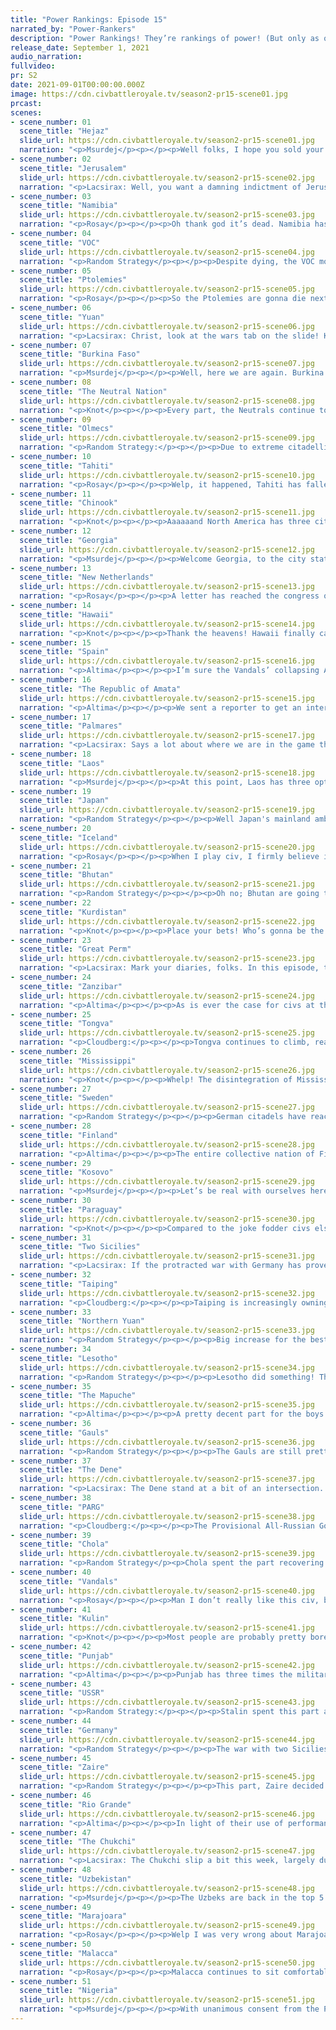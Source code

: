 ```yaml
---
title: "Power Rankings: Episode 15"
narrated_by: "Power-Rankers"
description: "Power Rankings! They’re rankings of power! (But only as of the instant of the end of the previous episode, as these are not meant to be future predictions!) Power Rankings!"
release_date: September 1, 2021
audio_narration:
fullvideo:
pr: S2
date: 2021-09-01T00:00:00.000Z
image: https://cdn.civbattleroyale.tv/season2-pr15-scene01.jpg
prcast:
scenes:
- scene_number: 01
  scene_title: "Hejaz"
  slide_url: https://cdn.civbattleroyale.tv/season2-pr15-scene01.jpg
  narration: "<p>Msurdej</p><p></p><p>Well folks, I hope you sold your Hejaz stock when I told you to, because now they are dead. All in all, Hejaz never really had much going for it. Stuck on the Arabian Peninsula, Hejaz was only ever middling at best, reaching 29 on a good day. But more often than not, Hejaz was a useful punching bag for civs like the Ptolemies, the Chola and Zaire. Honestly, the most exciting thing about them was managing to recapture their last city after losing all of them. But as I previously stated, it was not a second wind, but a last gasp.</p>"
- scene_number: 02
  scene_title: "Jerusalem"
  slide_url: https://cdn.civbattleroyale.tv/season2-pr15-scene02.jpg
  narration: "<p>Lacsirax: Well, you want a damning indictment of Jerusalem? When I saw I was assigned these guys this week, my first thought was “huh, I’ll have to find something to say about them, not much happened to them this week”. Completely forgetting that they’d actually been eliminated. That’s how forgettable Jerusalem has been this game, fully deserving of their early exit. Even their eulogy will be pretty brief - they settled a few cities across the Middle East, losing many of them almost as soon as they were founded, and also saw their capital taken fairly early on by the Ptolemies. If you were here for Mk 2, you’ll remember how long it took for Israeli Jerusalem to fall to the Ayyubids in that game, and Israel wasn’t exactly setting the world on fire! Since then it’s just been a waiting game, and with Kurdistan being too inept to pull the trigger, Kosovo did the deed instead. So long, Baldwin. You’ll forever be the last leader to be guessed in the CBRX Leaders Sporcle quiz, at least by me.</p>"
- scene_number: 03
  scene_title: "Namibia"
  slide_url: https://cdn.civbattleroyale.tv/season2-pr15-scene03.jpg
  narration: "<p>Rosay</p><p></p><p>Oh thank god it’s dead. Namibia has been on life support for so long and the only reason was that Zaire wanted to see it suffer. At least Lesotho had the courtesy to end them.</p>"
- scene_number: 04
  scene_title: "VOC"
  slide_url: https://cdn.civbattleroyale.tv/season2-pr15-scene04.jpg
  narration: "<p>Random Strategy</p><p></p><p>Despite dying, the VOC move up one rank thanks to others dying first. Since the start of the game, the Dutch East India Company has been in the shadow of Malacca, and there was a lot of speculation as to when Malacca would finally grab the easy cities. That never occured; instead, it was Chola who came and conquered them, including their Kerguelen colonies. The VOC were left as just the city of Makassar, adjacent to the new Hawaiian city state of Hilo. The city state vs city state war that followed was actually the most effort the VOC put into anything all game; they even used Malacca's food cheat to quickly grow the city to a gigantic size! But despite the cheats, Hilo was victorious. And thus Jan Coen suffers the great embarrassment of being killed by one of the worst civs in the game.</p>"
- scene_number: 05
  scene_title: "Ptolemies"
  slide_url: https://cdn.civbattleroyale.tv/season2-pr15-scene05.jpg
  narration: "<p>Rosay</p><p></p><p>So the Ptolemies are gonna die next turn so I’ll just make a preemptive eulogy. Ptolemies' death strikes as the second coming from civs having an actual impact on the game (first is Gran Colombia), so I will attempt to do it justice. The Ptolemies actually had a pretty good early game, scoring in the top 10 on a regular basis, which is especially impressive when coming out of the power struggle that is the African continent. Cleopatra was unfortunately doomed however, as her neighbors were simply too strong for her. The Ptolemies were fortunate to lock down Arabia and were looking to expand into the middle east, but the overwhelming technological prowess that was Nigeria decided to go ham at the worst possible moment for the Ptolemies, and was able to wipe them out in the blink of an eye. Part of Ptolemies' downfall is due to inactivity, however it’s hard to be active when you have three top ten neighbors blocking your every move. F.</p>"
- scene_number: 06
  scene_title: "Yuan"
  slide_url: https://cdn.civbattleroyale.tv/season2-pr15-scene06.jpg
  narration: "<p>Lacsirax: Christ, look at the wars tab on the slide! Kublai Khan must have been raging pretty hard at the dying of the light, because this nearly extinct empire is certainly attracting a lot of ire. They’ve been on death’s door for a long time, of course, but have had one secret trick up their sleeve; thanks to a minor bug in the Chukchi’s UA, their capital city has actually been located within Chukchi territory, and thus has been uncapturable for anybody not also at war with the Chukchi. Well, that all changes now, as the Chukchi themselves have declared war on Yuan, which should see this drawn out demise finally come to a conclusion. Yeah… emphasis on should, because this isn’t a certainty. The Chukchi are currently in the midst of a bad bout of peacekeeper-itis, with the Uzbeks squatting in a decent portion of their land, including Korea. Their only units that can reach the city are planes, which they don’t appear to be utilising effectively, and a single privateer. If Kublai can dispatch that privateer quickly enough, he could keep this miserable charade going a little longer. Of course, another caveat to this - the Yuan military’s a little small at the moment. Actually, it’s a little nonexistent. Even Peru-Bolivia still have a unit or two wandering about, but Yuan haven’t got a single one to their name. So it’s still fairly likely this is the last pre-eulogy write-up you’ll see for the Khan. Thankfully.</p>"
- scene_number: 07
  scene_title: "Burkina Faso"
  slide_url: https://cdn.civbattleroyale.tv/season2-pr15-scene07.jpg
  narration: "<p>Msurdej</p><p></p><p>Well, here we are again. Burkina Faso, once the #1 civ, is (once again), circling around the mid 40s. Only this time around, he’s got only one city. In a positive turn of events though, Thomas Sankara managed to broker a peace deal with his aggressors. Better still, Zaire peacekeepers are holding the land around Ubari in their hands, preventing anyone from taking it. While this does prevent Burkina Faso from building units, at this point, a city state protected by peacekeepers is the best they can hope for.</p>"
- scene_number: 08
  scene_title: "The Neutral Nation"
  slide_url: https://cdn.civbattleroyale.tv/season2-pr15-scene08.jpg
  narration: "<p>Knot</p><p></p><p>Every part, the Neutrals continue to stick around, and every part, my hopes grow that they will make it to Endgame and pull a 180 decimating every civ in their path. It’d just be rude for them to die now, Blue Cassette.</p>"
- scene_number: 09
  scene_title: "Olmecs"
  slide_url: https://cdn.civbattleroyale.tv/season2-pr15-scene09.jpg
  narration: "<p>Random Strategy:</p><p></p><p>Due to extreme citadelling, the city of Papaloapan is now a 1 tile enclave of Marajoara. They are basically living inside the fortress itself - like vermin. One day some Marajoaran soldier is going to stumble upon them and say “Oh look! There are a bunch of hobos living in our fortress; how did they get in here? This place is supposed to be secure”</p>"
- scene_number: 10
  scene_title: "Tahiti"
  slide_url: https://cdn.civbattleroyale.tv/season2-pr15-scene10.jpg
  narration: "<p>Rosay</p><p></p><p>Welp, it happened, Tahiti has fallen from being a near-rump into just being a regular rump civ. In all honesty Tahiti would probably be much lower if it were not for four different civs dying (which we sadists here at the power ranking team love to see). Since Marajoara has officially made peace with Tahiti, Tahiti is now became an isolated nation, though at least the majority of the world has flight so they might visit it as a tourist destination from time to time</p>"
- scene_number: 11
  scene_title: "Chinook"
  slide_url: https://cdn.civbattleroyale.tv/season2-pr15-scene11.jpg
  narration: "<p>Knot</p><p></p><p>Aaaaaand North America has three city states now thanks to a definitively rumped Chinook by freaking Tongva of all civs. North American rumps have a surprisingly good track record of staying alive (other than TAT, RIP) so maybe Chinook can stick around a while, although since Tongva has been citadeling them like they have great generals coming out of factories, I doubt it.</p>"
- scene_number: 12
  scene_title: "Georgia"
  slide_url: https://cdn.civbattleroyale.tv/season2-pr15-scene12.jpg
  narration: "<p>Msurdej</p><p></p><p>Welcome Georgia, to the city state club. You've lost nearly all your cities (to Great Perm no less), and are now relegated to dying by one of your neighbors. Pour yourself some juice, sit down next to the Yuan, and ready yourself for your eventual demise.</p>"
- scene_number: 13
  scene_title: "New Netherlands"
  slide_url: https://cdn.civbattleroyale.tv/season2-pr15-scene13.jpg
  narration: "<p>Rosay</p><p></p><p>A letter has reached the congress of New Netherlands, this is a recreation of the letter </p><p>“Dear New Netherlands :</p><p></p><p>Well, at least the Vandals might lose their colonies now. We won’t have them, but at least they won’t!”</p><p>There was no name of the sender and there was no return address.</p><p></p>"
- scene_number: 14
  scene_title: "Hawaii"
  slide_url: https://cdn.civbattleroyale.tv/season2-pr15-scene14.jpg
  narration: "<p>Knot</p><p></p><p>Thank the heavens! Hawaii finally came back and killed the VOC (offscreen for some reason, but I’m sure it was a valiant battle worthy of being featured in “How to fight wars good.”)  I don’t expect Hawaii to do anything else this game, but they have done more than most other rumps, and gosh dang it, I respect it!</p>"
- scene_number: 15
  scene_title: "Spain"
  slide_url: https://cdn.civbattleroyale.tv/season2-pr15-scene16.jpg
  narration: "<p>Altima</p><p></p><p>I’m sure the Vandals’ collapsing American ambitions will provide some dark comfort for Spain; watching a hated enemy pratfall is the best you can hope for when you’re doomed like Spain is.</p>"
- scene_number: 16
  scene_title: "The Republic of Amata"
  slide_url: https://cdn.civbattleroyale.tv/season2-pr15-scene15.jpg
  narration: "<p>Altima</p><p></p><p>We sent a reporter to get an interview with the Amatan government about their continuous success in not dying to Malacca. Unfortunately, a stray bomb turned them into a pile of paste in the streets. Don’t worry, they were just an intern, no one of value died making this PR episode. Still, until the Amatan’s get his report back to us through the blockade, we’ll have to defer back to what you’ve already seen: “Situation normal, all fucked up.”</p>"
- scene_number: 17
  scene_title: "Palmares"
  slide_url: https://cdn.civbattleroyale.tv/season2-pr15-scene17.jpg
  narration: "<p>Lacsirax: Says a lot about where we are in the game that Palmares can rise four ranks in an episode where they didn’t even get a mention from the narrator.</p>"
- scene_number: 18
  scene_title: "Laos"
  slide_url: https://cdn.civbattleroyale.tv/season2-pr15-scene18.jpg
  narration: "<p>Msurdej</p><p></p><p>At this point, Laos has three options in terms of moving forward. </p><p>1) Die to Malacca </p><p></p><p>2) Die to Chola </p><p></p><p>3) Live long enough to reach the Endgame, start fresh, and then probably die to either Malacca or Chola.</p>"
- scene_number: 19
  scene_title: "Japan"
  slide_url: https://cdn.civbattleroyale.tv/season2-pr15-scene19.jpg
  narration: "<p>Random Strategy</p><p></p><p>Well Japan's mainland ambitions are completely gone with the loss of Yokohama. Now they're just left with their home island which unfortunately they forgot to settle early on. On the plus side they are almost an enclave of the Chukchi. That means that Japanese survival is simply to appease the Chukchi and not worry too much about any other civ. Northern Yuan and Tongva can still technically reach them but it'd be hard.</p><p></p>"
- scene_number: 20
  scene_title: "Iceland"
  slide_url: https://cdn.civbattleroyale.tv/season2-pr15-scene20.jpg
  narration: "<p>Rosay</p><p></p><p>When I play civ, I firmly believe in going out like a real one after there are no possible pathways to victory. With that note, Iceland should declare war on Mississippi. Yes they will likely die, but it’s either that or forever being relegated to clicking next turn for days upon end. Who knows, they may be able to snipe a city, probably not, but maybe.</p>"
- scene_number: 21
  scene_title: "Bhutan"
  slide_url: https://cdn.civbattleroyale.tv/season2-pr15-scene21.jpg
  narration: "<p>Random Strategy</p><p></p><p>Oh no; Bhutan are going to lose Wangdue to Uzbekistan and their atomic era army. But in the face of paratroopers, helicopters, bombers and units that can ignore mountains in general, why only 1 rank down and not more? Well, just take a look at Trashigang. Just look at it. It has been so citadelled by Punjab that (without open borders with Punjab) there is only 1 tile access and that is only available if you're a paratrooper and can kill the great war infantry and great general standing there (which, given the AI's intelligence, they probably won't). </p><p></p>"
- scene_number: 22
  scene_title: "Kurdistan"
  slide_url: https://cdn.civbattleroyale.tv/season2-pr15-scene22.jpg
  narration: "<p>Knot</p><p></p><p>Place your bets! Who’s gonna be the first to try and kill Kurdistan? Will it be their old menace Uzbekistan? Will it be the new top dog Nigeria, or will Zaire continue to be useful and snipe them? Who knows? Who cares? Whooooooooooo.</p>"
- scene_number: 23
  scene_title: "Great Perm"
  slide_url: https://cdn.civbattleroyale.tv/season2-pr15-scene23.jpg
  narration: "<p>Lacsirax: Mark your diaries, folks. In this episode, the unthinkable happened. Great Perm did a thing. After declaring war on Georgia last episode, they did the absolute bare minimum expected of them and took Gori. This is, it’s worth remembering, the first city Great Perm has taken all game, and the first new city they’ve added to their empire through either conquest or settlement since Episode FIVE. You know, I thought this moment would’ve felt better. Instead, the crushing apathy of the Cylinder’s most depressing space-filler boringly claiming another nation’s farflung colony about ten episodes too late just leaves me with a sense of crushing ennui. Please wake up, Lenin, put Perm out of their misery.</p>"
- scene_number: 24
  scene_title: "Zanzibar"
  slide_url: https://cdn.civbattleroyale.tv/season2-pr15-scene24.jpg
  narration: "<p>Altima</p><p></p><p>As is ever the case for civs at this rung of non-power, Zanzibar’s rank rises as others fall. They have no future, they have no chances even in a coalition, and they’ve become the path of least resistance for a major power, but they aren’t dead yet, and ultimately at this point holding onto that for as long as possible and hoping Endgame favors them is their only bet.</p>"
- scene_number: 25
  scene_title: "Tongva"
  slide_url: https://cdn.civbattleroyale.tv/season2-pr15-scene25.jpg
  narration: "<p>Cloudberg:</p><p></p><p>Tongva continues to climb, reaching a new record high of 27th, on the heels of their successful conquest of the Chinook capital. I was certainly not expecting Tongva to pull that off, and I don’t think many of us were, but you really do have to hand it to them. At the same time, it’s not clear that their prospects are any better than they were before. Having taken out their only weak neighbor, they’re now surrounded by Rio Grande and the Chukchi (their borders with anyone else are negligible). The main question now is whether one of these powers eats them, or they survive to Cycle 2 and get a fresh start.</p>"
- scene_number: 26
  scene_title: "Mississippi"
  slide_url: https://cdn.civbattleroyale.tv/season2-pr15-scene26.jpg
  narration: "<p>Knot</p><p></p><p>Whelp! The disintegration of Mississippi has been a long time coming. They’ve been a big useless wart on North America for a while: not bad enough to have no impact on the game, but not nearly good enough to have more than a pixie sized chance of winning the entire BR. Their imminent collapse was predicted, and now it really matters who’s going to get the pieces of their empire. That question might decide North America as a whole, so let it not be said they played no part in this game. We should respect their ability to play kingmaker.</p>"
- scene_number: 27
  scene_title: "Sweden"
  slide_url: https://cdn.civbattleroyale.tv/season2-pr15-scene27.jpg
  narration: "<p>Random Strategy</p><p></p><p>German citadels have reached Stockholm. However, Germany has kindly given open borders and not stationed any troops there. So Sweden can pretend that they own the place. And pretending to be good is pretty much all you can expect from Sweden. Also some Uzbek helicopters and paratroopers are attacking but appear to be too spread out and blocked by geography to actually do any harm.</p>"
- scene_number: 28
  scene_title: "Finland"
  slide_url: https://cdn.civbattleroyale.tv/season2-pr15-scene28.jpg
  narration: "<p>Altima</p><p></p><p>The entire collective nation of Finland took a sauna vacation this part and thus did nothing.</p>"
- scene_number: 29
  scene_title: "Kosovo"
  slide_url: https://cdn.civbattleroyale.tv/season2-pr15-scene29.jpg
  narration: "<p>Msurdej</p><p></p><p>Let’s be real with ourselves here, we all know Kosovo is gonna win this. I mean, we have actual Albania a little bit and as long as we dont get swallowed wholesale by Germany it’s fine. Two Sicilies better watch themselves along with the Gauls. We're about to fuck around and find out!</p><p></p><p>Actually Msurdej: Ok, my girlfriend's positivity aside, Kosovo has actually done pretty well the past few parts. The only issue is will they be able to keep rising. I know at least one person who believes in them.</p><p></p>"
- scene_number: 30
  scene_title: "Paraguay"
  slide_url: https://cdn.civbattleroyale.tv/season2-pr15-scene30.jpg
  narration: "<p>Knot</p><p></p><p>Compared to the joke fodder civs elsewhere like Kurdistan, Paraguay has slightly more going for them, so I guess we might as well give them a little bit of analysis. They have two paths forward, but neither is very good. One is to get in on a Mapuche coalition, and unite the two sides of their empire. This isn’t a completely insane proposition. The Kulin are doing a surprisingly good job of annoying the Mapuche, and Marajoara is gonna try for round two against Mapuche at some point. They could snag a few cities and build a slightly better base, but they’re just as likely to annoy either of their neighbors enough to murder them.</p><p></p><p>The other option for them is to try and survive until Endgame where everybody starts over. This would likely kick their supposedly aggressive AI into high gear and could allow them to snipe an early kill on Mapuche, but even if they did that, they still wouldn’t be in great shape against a Marajoaran juggernaut. Really, I catalogue these options more as theoretical what ifs than actual hopes. Of the civs in the “somehow still existing” pile, Paraguay is probably the best, but they probably aren’t gonna do anything else this game. If they do, well, you’ll know I called it.</p>"
- scene_number: 31
  scene_title: "Two Sicilies"
  slide_url: https://cdn.civbattleroyale.tv/season2-pr15-scene31.jpg
  narration: "<p>Lacsirax: If the protracted war with Germany has proven anything, it’s how ineffectual Germany’s superior stats have proven on the field of battle. This is a civ that was strongly tipped to unite Europe, but has thus far failed to win more than a couple of wars convincingly, against Sweden and Iceland, two nations who they honestly perhaps should have taken more from. On the other hand, Two Sicilies’ performance has merely confirmed what we’ve always known; their naval UA and subsequent dominance makes all their cities certain flipfests, and prevents nations from making concerted efforts on their core, even well into the era of flight. Naples briefly falling was a big concern, and I was a little worried the whole house of cards would fall down soon after, but as it stands it looks like they might well be walking out of this war with everything but Gjakovë and Palermo intact, and even a bonus city in the form of Hermoupolis on the Red Sea. Given Endgame is not so far away, this is likely the last major war they’ll fight with Germany, so they should have ensured that they’ll have a decent shot when that rolls around - use that navy to bother a weakened Vandals beforehand and they could yet shoot back up into the upper echelons of the rankings.</p>"
- scene_number: 32
  scene_title: "Taiping"
  slide_url: https://cdn.civbattleroyale.tv/season2-pr15-scene32.jpg
  narration: "<p>Cloudberg:</p><p></p><p>Taiping is increasingly owning its position at the top of the no-hopers. Several of the civs above them are also unlikely to recover and become a major contender, but Taiping is either #1 or #2 among the civs that are in fact totally out of it and just waiting to die. The fact that that’s what 20th place gets you shows how far this game has come. </p>"
- scene_number: 33
  scene_title: "Northern Yuan"
  slide_url: https://cdn.civbattleroyale.tv/season2-pr15-scene33.jpg
  narration: "<p>Random Strategy</p><p></p><p>Big increase for the best Yuan as they overtake not only the floundering 2 Sicilies and Mississippi but also Paraguay and Taiping. Northern Yuan has suffered a lot from terrible science throughout the game but have finally reached the big milestone (and stat boost) of factories and ideology (they picked autocracy). Now they're still horribly behind in tech but at least they have production. This part they finally took out the last remnants of Osaka and have have attempted to remove the worst Yuan. Unfortunately, the worst Yuan are protected by Chukchi border bullshit so Northern Yuan won't be able to do the deed.</p>"
- scene_number: 34
  scene_title: "Lesotho"
  slide_url: https://cdn.civbattleroyale.tv/season2-pr15-scene34.jpg
  narration: "<p>Random Strategy</p><p></p><p>Lesotho did something! They put Namibia out of its misery! This is Lesotho's first city capture of the game and hence first military victory! Woo! Apart from that, Lesotho are still trapped by the more powerful Zaire, which means their only good expansion opportunity is Zanzibar. In the past their absolute refusal to research any naval techs also made a fight against Zanzibar a right pain which would cause many unnecessary losses. Now, although Lesotho still don't have navigation or oil, they do have paratroopers, destroyers and are currently researching nukes, which will greatly simplify the fight. That is some genuinely great tech that would put them in the top 10 if they weren't on the same continent as Zaire and Nigeria.</p>"
- scene_number: 35
  scene_title: "The Mapuche"
  slide_url: https://cdn.civbattleroyale.tv/season2-pr15-scene35.jpg
  narration: "<p>Altima</p><p></p><p>A pretty decent part for the boys in brown, as they took Temo Ko back and peaced out with their continental rivals to focus on their Australian Assailants. That fight isn’t over, but at present, the Mapuche have successfully brought forces to bear against the Kulin near Australia proper, which is a good sign for them. Long term, the significantly higher productive capacity of the Kulin should win the day barring an unfortunate declaration by Malacca. Still, props for having made it this far.</p>"
- scene_number: 36
  scene_title: "Gauls"
  slide_url: https://cdn.civbattleroyale.tv/season2-pr15-scene36.jpg
  narration: "<p>Random Strategy</p><p></p><p>The Gauls are still pretty powerful yet overshadowed by Germany due to their poor science. Now that they have navigation, they could pretty easily conquer Spain or Iceland and get a bunch of free cities. They could ally up with Germany against 2 Sicilies in a bid to take Alesia back (and maybe snipe a few more cities?) while also getting favour with Germany. They could even use the long peace as an opportunity to tech hard (like what the USSR or Dene are doing) with the aim of overtaking Germany or at least catching up with them while Germany gets bogged down in war. They're not doing any of that. The Gauls are just sleeping.</p>"
- scene_number: 37
  scene_title: "The Dene"
  slide_url: https://cdn.civbattleroyale.tv/season2-pr15-scene37.jpg
  narration: "<p>Lacsirax: The Dene stand at a bit of an intersection. Their primary rival this game have been the Mississippi, long considered the most powerful civ in North America. Well, we’re seeing the once resplendent nation being eviscerated by Rio Grande, who may also be at war with the Marajoara, but have absolutely nothing to fear from them thanks to their defence bug. All of a sudden, the Dene have a great opportunity to bolster their nation’s standings before Endgame comes, and there’s a couple of ways to do this. Firstly, join in on the war against their age-old Mississipian rivals, and seize the northern half of that empire while Rio Grande takes the bulk of the south. The advantages for this it’d be a walk in the park, but the disadvantage is the chance of a low return (with Rio Grandean snipes) and a powerful new neighbour. The riskier strategy is to instead declare war on Rio Grande, and take their new Mississippian conquests before the notorious bug makes them all unassailable. It could backfire tremendously, but if they succeeded they’d easily be the biggest North American power pre-Endgame. Either way, they’re in good stead for the reboot - all their nearby rivals are rumpified, so they’ll have ample room to expand and flex from day one.</p>"
- scene_number: 38
  scene_title: "PARG"
  slide_url: https://cdn.civbattleroyale.tv/season2-pr15-scene38.jpg
  narration: "<p>Cloudberg:</p><p></p><p>The Provisional All-Russian Government slips back to to tie its lowest ever ranking of 14th as the power rankers become increasingly concerned about their outdated tech and lack of a carpet. With large but poorly defended civs collapsing left and right, PARG looks like one of the most vulnerable, due in large part to its long border with the heavily militarized Uzbekistan. Their good stats mean that if they survive until Cycle 2 they’ll be in a decent position, but we are increasingly worried that they won’t last that long.</p>"
- scene_number: 39
  scene_title: "Chola"
  slide_url: https://cdn.civbattleroyale.tv/season2-pr15-scene39.jpg
  narration: "<p>Random Strategy</p><p>Chola spent the part recovering from the war with Punjab last part. And they are still pretty stuck behind Punjab and lacking expansion opportunities. With Zaire taking over Arabia that's another one gone. Zanzibar is still around of course, and Lesotho might be possible at a stretch... The other alternative is a coalition war. They can team up with Nigeria against Zaire, Uzbekistan against Punjab, Kulin against Malacca.</p><p></p>"
- scene_number: 40
  scene_title: "Vandals"
  slide_url: https://cdn.civbattleroyale.tv/season2-pr15-scene40.jpg
  narration: "<p>Rosay</p><p></p><p>Man I don’t really like this civ, but man this part hurt. So the rest of the world caught on to the Vandals stock market shenanigans, and kicked them out of global trade and now the Vandals are actually in the red. Granted they still have tons of money in the bank, enough to last a thousand turns mind you, but the AI isn’t exactly known to try and fix their economy when it’s in the shitter, and this is the drunken barbarian we are talking about. Not to mention that Marajoara has kicked their ass in the Caribbean and the only thing that is keeping their North American colonies from getting floored is that the impenetrable wall of Rio Grande is distracting Marajoara. Adding on to all of this, the Vandals’ one continental neighbor just so happens to be the scariest civ in the game, and a 1v1 would result in a slaughter.</p>"
- scene_number: 41
  scene_title: "Kulin"
  slide_url: https://cdn.civbattleroyale.tv/season2-pr15-scene41.jpg
  narration: "<p>Knot</p><p></p><p>Most people are probably pretty bored with Kulin. However, I find them fascinating because I have no idea how to rank them. What do you do when a statistical monster has a continent to themselves but nothing to do with it? There’s always another Australia in the CBR and I’m always a little bit curious if they’re finally gonna break the mold and make landfall. I’m always a little bit expectant that we’ll be putting them in the top five the very next part, but also 85% certain they’re gonna continue to look flashy and do nothing.</p><p></p><p>This CBRX, I’ve been hiding behind an excuse. “Oh well, Malacca would pretty easily trounce them in a war, so it doesn’t matter.” That worked for a while, but that’s starting to be more of an open question. Kulin decided to explode militarily this part, and all their stats are either closely trailing or above Malacca’s. It’s not a done deal if we get a Malacca VS Kulin part two. Plus, Endgame continues to be a looming threat in the background, and who knows what Kulin and Malacca are gonna look like then? Thus, I remain baffled. We shall have to wait and see.</p>"
- scene_number: 42
  scene_title: "Punjab"
  slide_url: https://cdn.civbattleroyale.tv/season2-pr15-scene42.jpg
  narration: "<p>Altima</p><p></p><p>Punjab has three times the military might of Chola, a slight productive edge, eight more techs, and a way higher effective science. I hope they realize this at some point.</p>"
- scene_number: 43
  scene_title: "USSR"
  slide_url: https://cdn.civbattleroyale.tv/season2-pr15-scene43.jpg
  narration: "<p>Random Strategy:</p><p></p><p>Stalin spent this part assembling the largest nuclear weapons stockpile in the entire world. In only 32 turns since discovering nuclear fission, he already has 43 of them, about twice as many as everyone else. He has been so focused on them that he has delegated the role of ground forces to some Uzbek peacekeepers. This is certainly going to be a big deterrent to anyone (such as the Uzbek peacekeepers) getting any funny ideas, but it's less good for actually conquering. Perm, Kosovo and Finland are all free for the taking if the USSR would try it. They just need to actually do it.</p>"
- scene_number: 44
  scene_title: "Germany"
  slide_url: https://cdn.civbattleroyale.tv/season2-pr15-scene44.jpg
  narration: "<p>Random Strategy</p><p></p><p>The war with two Sicilies has stalled out and devolved into a flip fest over Palermo (currently sitting at 37 flips). This is 1 city further into Italy than the flipfest of Gjakove (currently sitting at 62 flips) but is still extremely expensive in terms of resources. Fortunately, resources are never something Germany has to worry about since they just get a bunch for free but all the same, losing so much military can't be good for morale. This part they actually lost ground to 2 Sicilies (the colony of Hermoupolis), though a bunch of Sicilian cities are now in the black thanks to German air superiority. Unfortunately, Germany has opted for marines instead of paratroopers so will continue to struggle to actually get units in position to capture them.</p>"
- scene_number: 45
  scene_title: "Zaire"
  slide_url: https://cdn.civbattleroyale.tv/season2-pr15-scene45.jpg
  narration: "<p>Random Strategy</p><p></p><p>This part, Zaire decided to copy Nigeria's strategy of finishing rationalism, popping a bunch of great scientists and beelining particle physics with them. Zaire are now following Nigeria's lead in teching towards rockery and satellites. Is there nothing that Zaire won't copy off Nigeria? This is starting to get a bit silly. This part Zaire also managed to take over Arabia from the Ptolemies and are starting work on Kurdistan. What I'd like to see from them is a conquest of Lesotho, preferably doing as much damage as possible BEFORE Lesotho unlock nukes in a few turns and start building up an arsenal. The reason for this is that otherwise Lesotho will always be a threat moving forwards and it would really be best to neutralise it before it collects too many nukes. Sadly I don't see Nigeria declaring war on Lesotho and if Zaire's behavioural patterns continue (which they have no good reason to I might add; the AI does these things almost entirely at random), then Zaire won't attack unless Nigeria does so first.</p>"
- scene_number: 46
  scene_title: "Rio Grande"
  slide_url: https://cdn.civbattleroyale.tv/season2-pr15-scene46.jpg
  narration: "<p>Altima</p><p></p><p>In light of their use of performance enhancing glitches actually making a meaningful difference, I continue my “actual review” boycott against Rio Grande.</p>"
- scene_number: 47
  scene_title: "The Chukchi"
  slide_url: https://cdn.civbattleroyale.tv/season2-pr15-scene47.jpg
  narration: "<p>Lacsirax: The Chukchi slip a bit this week, largely due to being leapfrogged by a couple of civs with a little more momentum. Their tech count is also starting to fall behind a tad, but their production is still the regional leader, and only a tiny shade behind Malacca. They’ve a few episodes of relative inaction to thank - they’ve not stopped conquering, but they’ve all been small fries like Hawaii, and now the one-city rump of Yuan, which should fall near-instantly next episode. In order to mount another push on the top spot, they should turn their sights to a juicier target; both Northern Yuan and Taiping would be relatively simple conquests, especially once they start building paratroopers.</p>"
- scene_number: 48
  scene_title: "Uzbekistan"
  slide_url: https://cdn.civbattleroyale.tv/season2-pr15-scene48.jpg
  narration: "<p>Msurdej</p><p></p><p>The Uzbeks are back in the top 5 this week, continuing their vicious streak. This time around their target is Bhutan, specifically the city of Wangdue. It's likely that they'll take the city and hold it, but whether or not they can take any more is unlikely. The mountains protect the rest of Bhutan from Uzbekistan, but Karimov does have paratroopers, which could lead to more conquests by Uzbekistan.</p>"
- scene_number: 49
  scene_title: "Marajoara"
  slide_url: https://cdn.civbattleroyale.tv/season2-pr15-scene49.jpg
  narration: "<p>Rosay</p><p></p><p>Welp I was very wrong about Marajoara needing to slow down. Marajoara has successfully wiped through the Caribbean with relative ease, and taking parts of Tahiti in the process. At risk of sounding like I’m crying wolf however, this might be the time where Marajoara might reach a literal wall in the form of Rio Grande, due to Rio Grande's unstoppable defense and the Vandals finally having modern naval tech. There is still a bit of wiggle room for the South American empire to continue its blood thirsty ways, but right now they might have to be put on hold. But hey, I've been wrong for the past several parts, so just do what you're comfortable with Marajoara.</p>"
- scene_number: 50
  scene_title: "Malacca"
  slide_url: https://cdn.civbattleroyale.tv/season2-pr15-scene50.jpg
  narration: "<p>Rosay</p><p></p><p>Malacca continues to sit comfortably at second place amongst the power rankers for one simple reason: competition. Now don’t get me wrong science is a factor too, but the simple fact is that Nigeria would be able to tank its neighbors while Malacca would probably fall. The common consensus is that Malacca has three neighbors to worry about, Chola, Chukchi, and Kulin, (maybe Rio Grande but lets ignore them for a second). These three civs alone block all Malaccan expansion and it would take a hefty amount of warmonger penalties to push through them, possibly pissing off the other two. Now, I'm not saying Malacca is doomed, far from it, but it would take a hefty amount of effort to break through. Nigeria on the other hand only has to worry about two of its neighbors: the Vandals and Zaire. The former of which is kind of in free fall. Even if Zaire proves too hard to push down Nigeria can just say “screw it, i’m going to the Middle East or Europe” Malacca can however counteract this however, by taking just enough of Chola to gain better access to the Indian ocean and have a passive threat against Nigeria, without taking too much to piss off Kulin.</p>"
- scene_number: 51
  scene_title: "Nigeria"
  slide_url: https://cdn.civbattleroyale.tv/season2-pr15-scene51.jpg
  narration: "<p>Msurdej</p><p></p><p>With unanimous consent from the PRs, Awolowo keeps his crown as the top spot this week. While they might not have done much this week, only taking an island city, looking at the stats, it's easy to see why they are on top. Coming off of a war, Nigeria has armies and production in the top 3s, with its main continent rivals trailing behind it. But most importantly is tech. With a whopping 85 tech, Awolowo may be the first civ to reach the Future era. And with the tech advantage coupled with his strong stats, Nigeria will become a big contender to deal with.</p>"
---
```

